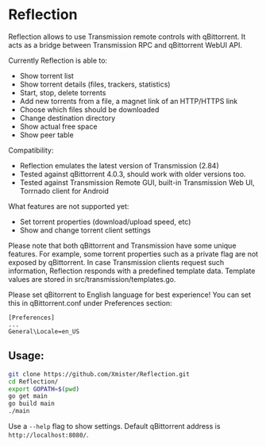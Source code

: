 # Reflection

Reflection allows to use Transmission remote controls with qBittorrent.
It acts as a bridge between Transmission RPC and qBittorrent WebUI API.

Currently Reflection is able to:
* Show torrent list
* Show torrent details (files, trackers, statistics)
* Start, stop, delete torrents
* Add new torrents from a file, a magnet link of an HTTP/HTTPS link
* Choose which files should be downloaded
* Change destination directory
* Show actual free space
* Show peer table

Compatibility:
* Reflection emulates the latest version of Transmission (2.84)
* Tested against qBittorrent 4.0.3, should work with older versions too.
* Tested against Transmission Remote GUI, built-in Transmission Web UI, Torrnado client for Android

What features are not supported yet:
* Set torrent properties (download/upload speed, etc)
* Show and change torrent client settings

Please note that both qBittorrent and Transmission have some unique features.
For example, some torrent properties such as a private flag are not exposed by qBittorrent.
In case Transmission clients request such information, Reflection responds with a predefined template data. Template values are stored in src/transmission/templates.go.

Please set qBitorrent to English language for best experience! You can set this in qBittorrent.conf under Preferences section:

```
[Preferences]
...
General\Locale=en_US
```

## Usage:

```bash
git clone https://github.com/Xmister/Reflection.git
cd Reflection/
export GOPATH=$(pwd)
go get main
go build main
./main
```

Use a `--help` flag to show settings. Default qBittorrent address is `http://localhost:8080/`.
